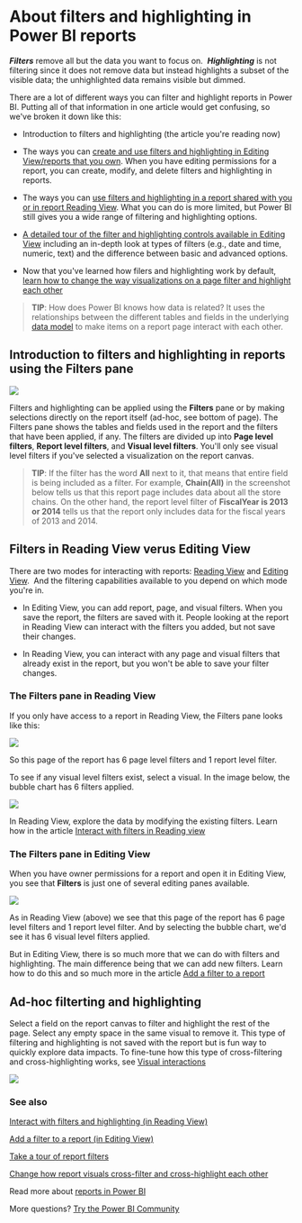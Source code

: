 ﻿<properties
   pageTitle="About filters and highlighting in Power BI reports"
   description="About filters and highlighting in Power BI reports"
   services="powerbi"
   documentationCenter=""
   authors="mihart"
   manager="mblythe"
   backup=""
   editor=""
   tags=""
   qualityFocus="monitoring"
   qualityDate=""/>

<tags
   ms.service="powerbi"
   ms.devlang="NA"
   ms.topic="article"
   ms.tgt_pltfrm="NA"
   ms.workload="powerbi"
   ms.date="08/21/2016"
   ms.author="mihart"/>
# About filters and highlighting in Power BI reports

***Filters*** remove all but the data you want to focus on.  ***Highlighting*** is not filtering since it does not remove data but instead highlights a subset of the visible data; the unhighlighted data remains visible but dimmed.

There are a lot of different ways you can filter and highlight reports in Power BI. Putting all of that information in one article would get confusing, so we've broken it down like this:

-   Introduction to filters and highlighting (the article you're reading now)

-   The ways you can [create and use filters and highlighting in Editing View/reports that you own](powerbi-service-add-a-filter-to-a-report.md). When you have editing permissions for a report, you can create, modify, and delete filters and highlighting in reports.

-   The ways you can [use filters and highlighting in a report shared with you or in report Reading View](powerbi-service-interact-with-a-report-in-reading-view.md). What you can do is more limited, but Power BI still gives you a wide range of filtering and highlighting options.  

-   [A detailed tour of the filter and highlighting controls available in Editing View](powerbi-service-how-to-use-a-report-filter.md) including an in-depth look at types of filters (e.g., date and time, numeric, text) and the difference between basic and advanced options.

-   Now that you've learned how filers and highlighting work by default, [learn how to change the way visualizations on a page filter and highlight each other](powerbi-service-visual-interactions.md)


>**TIP**:   How does Power BI knows how data is related?  It uses the relationships between the different tables and fields in the underlying [data model](https://support.office.com/article/Create-a-Data-Model-in-Excel-87e7a54c-87dc-488e-9410-5c75dbcb0f7b?ui=en-US&rs=en-US&ad=US) to make items on a report page interact with each other.


##  Introduction to filters and highlighting in reports using the Filters pane


![](media/powerbi-service-about-filters-and-highlighting-in-reports/power-bi-add-filter-reading-view.png)

Filters and highlighting can be applied using the **Filters** pane or by making selections directly on the report itself (ad-hoc, see bottom of page). The Filters pane shows the tables and fields used in the report and the filters that have been applied, if any. The filters are divided up into **Page level filters**, **Report level filters**, and **Visual level filters**.  You'll only see visual level filters if you've selected a visualization on the report canvas.

>**TIP**:   If the filter has the word **All** next to it, that means that entire field is being included as a filter.  For example, **Chain(All)** in the screenshot below tells us that this report page includes data about all the store chains.  On the other hand, the report level filter of **FiscalYear is 2013 or 2014** tells us that the report only includes data for the fiscal years of 2013 and 2014.


##  Filters in Reading View verus Editing View

There are two modes for interacting with reports: [Reading View](powerbi-service-interact-with-a-report-in-reading-view.md) and [Editing View](powerbi-service-interact-with-a-report-in-editing-view.md).  And the filtering capabilities available to you depend on which mode you're in.

-   In Editing View, you can add report, page, and visual filters. When you save the report, the filters are saved with it. People looking at the report in Reading View can interact with the filters you added, but not save their changes.

-   In Reading View, you can interact with any page and visual filters that already exist in the report, but you won't be able to save your filter changes.


### The Filters pane in Reading View

If you only have access to a report in Reading View, the Filters pane looks like this:



![](media/powerbi-service-about-filters-and-highlighting-in-reports/power-bi-filter-reading-view.png)

So this page of the report has 6 page level filters and 1 report level filter.

To see if any visual level filters exist, select a visual. In the image below, the bubble chart has 6 filters applied.

![](media/powerbi-service-about-filters-and-highlighting-in-reports/power-bi-filter-visual-level.png)

In Reading View, explore the data by modifying the existing filters. Learn how in the article [Interact with filters in Reading view](powerbi-service-interact-with-a-report-in-reading-view.md)

### The Filters pane in Editing View

When you have owner permissions for a report and open it in Editing View, you see that **Filters** is just one of several editing panes available.

![](media/powerbi-service-about-filters-and-highlighting-in-reports/power-bi-add-filter-editing-view.png)

As in Reading View (above) we see that this page of the report has 6 page level filters and 1 report level filter. And by selecting the bubble chart, we'd see it has 6 visual level filters applied.

But in Editing View, there is so much more that we can do with filters and highlighting. The main difference being that we can add new filters. Learn how to do this and so much more in the article [Add a filter to a report](powerbi-service-add-a-filter-to-a-report.md)

##  Ad-hoc filterting and highlighting
Select a field on the report canvas to filter and highlight the rest of the page. Select any empty space in the same visual to remove it. This type of filtering and highlighting is not saved with the report but is fun way to quickly explore data impacts. To fine-tune how this type of cross-filtering and cross-highlighting works, see [Visual interactions](powerbi-service-visual-interactions.md)

![](media/powerbi-service-about-filters-and-highlighting-in-reports/power-bi-adhoc-filter.gif)

### See also

[Interact with filters and highlighting (in Reading View)](powerbi-service-interact-with-a-report-in-reading-view.md)

[Add a filter to a report (in Editing View)](powerbi-service-add-a-filter-to-a-report.md)

[Take a tour of report filters](powerbi-service-how-to-use-a-report-filter.md)

[Change how report visuals cross-filter and cross-highlight each other](powerbi-service-visual-interactions.md)

Read more about [reports in Power BI](powerbi-service-reports.md)

More questions? [Try the Power BI Community](http://community.powerbi.com/)
